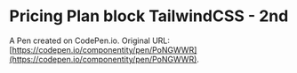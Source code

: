# Pricing Plan block TailwindCSS - 2nd

A Pen created on CodePen.io. Original URL: [https://codepen.io/componentity/pen/PoNGWWR](https://codepen.io/componentity/pen/PoNGWWR).


